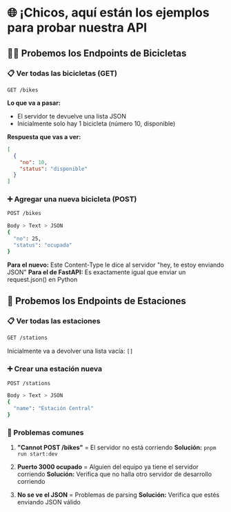 # 🌐 ¡Chicos, aquí están los ejemplos para probar nuestra API

## 🚴‍♂️ Probemos los Endpoints de Bicicletas

### 📋 Ver todas las bicicletas (GET)

```http
GET /bikes
```

**Lo que va a pasar:**

- El servidor te devuelve una lista JSON
- Inicialmente solo hay 1 bicicleta (número 10, disponible)

**Respuesta que vas a ver:**

```json
[
  {
    "no": 10,
    "status": "disponible"
  }
]
```

### ➕ Agregar una nueva bicicleta (POST)

```bash
POST /bikes

Body > Text > JSON
{
  "no": 25,
  "status": "ocupada"
}
```

**Para el nuevo:** Este Content-Type le dice al servidor "hey, te estoy enviando JSON"
**Para el de FastAPI:** Es exactamente igual que enviar un request.json() en Python

## 🏢 Probemos los Endpoints de Estaciones

### 📋 Ver todas las estaciones

```bash
GET /stations
```

Inicialmente va a devolver una lista vacía: `[]`

### ➕ Crear una estación nueva

```bash
POST /stations

Body > Text > JSON
{
  "name": "Estación Central"
}
```

### 🔧 Problemas comunes

1. **"Cannot POST /bikes"** = El servidor no está corriendo
   **Solución:** `pnpm run start:dev`

2. **Puerto 3000 ocupado** = Alguien del equipo ya tiene el servidor corriendo
   **Solución:** Verifica que no halla otro servidor de desarrollo corriendo

3. **No se ve el JSON** = Problemas de parsing
   **Solución:** Verifica que estés enviando JSON válido
